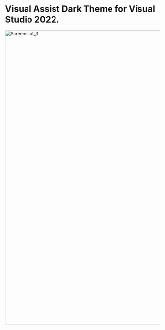 # Visual Assist Dark Theme for Visual Studio 2022.
<img width="959" alt="Screenshot_3" src="https://github.com/IvanDmitriev1/Visual-Assist-Dark-Theme-for-VS/assets/42055372/3d3285f7-7846-4f18-9fa8-d06e2ff1a622">

